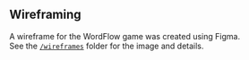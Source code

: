 ## Wireframing

A wireframe for the WordFlow game was created using Figma.  
See the [`/wireframes`](./wireframes) folder for the image and details.